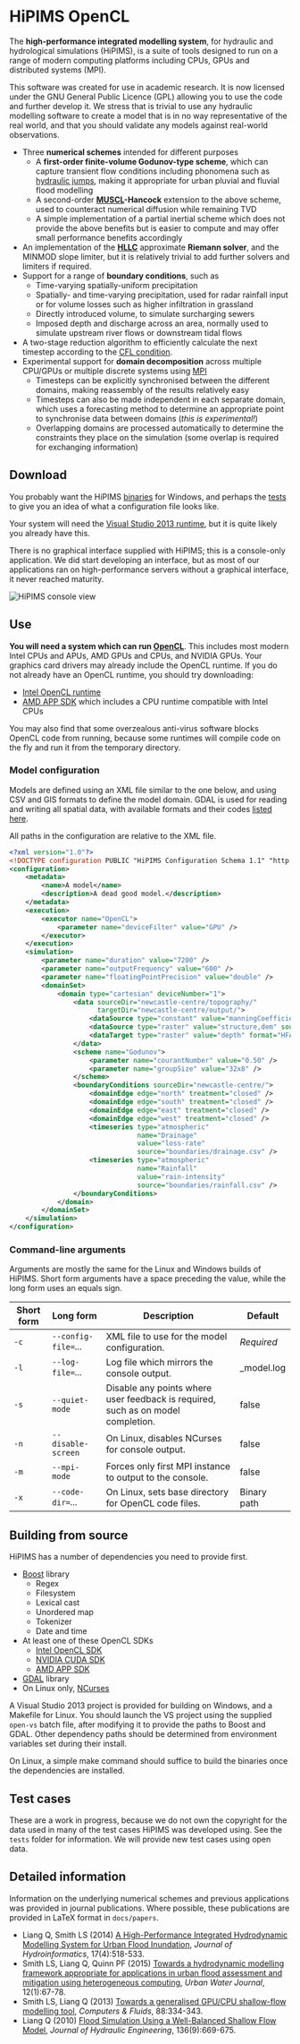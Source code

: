 # HiPIMS OpenCL
The **high-performance integrated modelling system**, for hydraulic and hydrological simulations (HiPIMS), is a suite of tools designed to run on a range of modern computing platforms including CPUs, GPUs and distributed systems (MPI).

This software was created for use in academic research. It is now licensed under the GNU General Public Licence (GPL) allowing you to use the code and further develop it. We stress that is trivial to use any hydraulic modelling software to create a model that is in no way representative of the real world, and that you should validate any models against real-world observations.

* Three **numerical schemes** intended for different purposes
    * A **first-order finite-volume Godunov-type scheme**, which can capture transient flow conditions including phonomena such as [hydraulic jumps](https://en.wikipedia.org/wiki/Hydraulic_jump), making it appropriate for urban pluvial and fluvial flood modelling
    * A second-order **[MUSCL](https://en.wikipedia.org/wiki/MUSCL_scheme)-Hancock** extension to the above scheme, used to counteract numerical diffusion while remaining TVD
    * A simple implementation of a partial inertial scheme which does not provide the above benefits but is easier to compute and may offer small performance benefits accordingly
* An implementation of the [**HLLC**](https://en.wikipedia.org/wiki/Riemann_solver) approximate **Riemann solver**, and the MINMOD slope limiter, but it is relatively trivial to add further solvers and limiters if required.
* Support for a range of **boundary conditions**, such as
    * Time-varying spatially-uniform precipitation
    * Spatially- and time-varying precipitation, used for radar rainfall input or for volume losses such as higher infiltration in grassland
    * Directly introduced volume, to simulate surcharging sewers
    * Imposed depth and discharge across an area, normally used to simulate upstream river flows or downstream tidal flows
* A two-stage reduction algorithm to efficiently calculate the next timestep according to the [CFL condition](https://en.wikipedia.org/wiki/Courant%E2%80%93Friedrichs%E2%80%93Lewy_condition). 
* Experimental support for **domain decomposition** across multiple CPU/GPUs or multiple discrete systems using [MPI](https://en.wikipedia.org/wiki/Message_Passing_Interface)
    * Timesteps can be explicitly synchronised between the different domains, making reassembly of the results relatively easy
    * Timesteps can also be made independent in each separate domain, which uses a forecasting method to determine an appropriate point to synchronise data between domains (_this is experimental!_)
    * Overlapping domains are processed automatically to determine the constraints they place on the simulation (some overlap is required for exchanging information)

## Download
You probably want the HiPIMS [binaries](/dist/hipims-win32-master.zip) for Windows, and perhaps the [tests](/dist/hipims-test-master.zip) to give you an idea of what a configuration file looks like.

Your system will need the [Visual Studio 2013 runtime](https://www.microsoft.com/en-us/download/details.aspx?id=40784), but it is quite likely you already have this.

There is no graphical interface supplied with HiPIMS; this is a console-only application. We did start developing an interface, but as most of our applications ran on high-performance servers without a graphical interface, it never reached maturity. 

![HiPIMS console view](/docs/hipims-console-win.png?raw=true "HiPIMS Console View")
	
## Use
**You will need a system which can run [OpenCL](https://en.wikipedia.org/wiki/OpenCL)**. This includes most modern Intel CPUs and APUs, AMD GPUs and CPUs, and NVIDIA GPUs. Your graphics card drivers may already include the OpenCL runtime. If you do not already have an OpenCL runtime, you should try downloading:
* [Intel OpenCL runtime](https://software.intel.com/en-us/articles/opencl-drivers)
* [AMD APP SDK](http://developer.amd.com/tools-and-sdks/opencl-zone/amd-accelerated-parallel-processing-app-sdk/) which includes a CPU runtime compatible with Intel CPUs

You may also find that some overzealous anti-virus software blocks OpenCL code from running, because some runtimes will compile code on the fly and run it from the temporary directory.

### Model configuration
Models are defined using an XML file similar to the one below, and using CSV and GIS formats to define the model domain. GDAL is used for reading and writing all spatial data, with available formats and their codes [listed here](http://www.gdal.org/formats_list.html).

All paths in the configuration are relative to the XML file.

````xml
<?xml version="1.0"?>
<!DOCTYPE configuration PUBLIC "HiPIMS Configuration Schema 1.1" "http://www.lukesmith.org.uk/research/namespace/hipims/1.1/"[]>
<configuration>
	<metadata>
		<name>A model</name>
		<description>A dead good model.</description>
	</metadata>
	<execution>
		<executor name="OpenCL">
			<parameter name="deviceFilter" value="GPU" />
		</executor>
	</execution>
	<simulation>
		<parameter name="duration" value="7200" />
		<parameter name="outputFrequency" value="600" />
		<parameter name="floatingPointPrecision" value="double" />
		<domainSet>
			<domain type="cartesian" deviceNumber="1">
				<data sourceDir="newcastle-centre/topography/" 
					  targetDir="newcastle-centre/output/">
					<dataSource type="constant" value="manningCoefficient" source="0.030" />
					<dataSource type="raster" value="structure,dem" source="NewcastleCentreDEM_2m.img" />
					<dataTarget type="raster" value="depth" format="HFA" target="depth_%t.img" />
				</data>
				<scheme name="Godunov">
					<parameter name="courantNumber" value="0.50" />
					<parameter name="groupSize" value="32x8" />
				</scheme>
				<boundaryConditions sourceDir="newcastle-centre/">
					<domainEdge edge="north" treatment="closed" />
					<domainEdge edge="south" treatment="closed" />
					<domainEdge edge="east" treatment="closed" />
					<domainEdge edge="west" treatment="closed" />
					<timeseries type="atmospheric" 
								name="Drainage" 
								value="loss-rate" 
								source="boundaries/drainage.csv" />
					<timeseries type="atmospheric" 
								name="Rainfall" 
								value="rain-intensity" 
								source="boundaries/rainfall.csv" />
				</boundaryConditions>
			</domain>
		</domainSet>
    </simulation>
</configuration>
````

### Command-line arguments
Arguments are mostly the same for the Linux and Windows builds of HiPIMS. Short form arguments have a space preceding the value, while the long form uses an equals sign.

| Short form | Long form | Description | Default |
| --- | --- | --- | --- |
| `-c` | `--config-file=`_..._ | XML file to use for the model configuration. | _Required_ |
| `-l` | `--log-file=`_..._ | Log file which mirrors the console output. | _model.log |
| `-s` | `--quiet-mode` | Disable any points where user feedback is required, such as on model completion. | false |
| `-n` | `--disable-screen` | On Linux, disables NCurses for console output. | false |
| `-m` | `--mpi-mode` | Forces only first MPI instance to output to the console. | false |
| `-x` | `--code-dir=`_..._ | On Linux, sets base directory for OpenCL code files. | Binary path |

## Building from source
HiPIMS has a number of dependencies you need to provide first. 

* [Boost](http://www.boost.org/) library
   * Regex
   * Filesystem
   * Lexical cast
   * Unordered map
   * Tokenizer
   * Date and time
* At least one of these OpenCL SDKs
    * [Intel OpenCL SDK](https://software.intel.com/en-us/intel-opencl)
    * [NVIDIA CUDA SDK](https://developer.nvidia.com/cuda-downloads)
    * [AMD APP SDK](http://developer.amd.com/tools-and-sdks/opencl-zone/amd-accelerated-parallel-processing-app-sdk/)
* [GDAL](http://www.gdal.org/) library
* On Linux only, [NCurses](https://www.gnu.org/software/ncurses/)

A Visual Studio 2013 project is provided for building on Windows, and a Makefile for Linux. You should launch the VS project using the supplied `open-vs` batch file, after modifying it to provide the paths to Boost and GDAL. Other dependency paths should be determined from environment variables set during their install.

On Linux, a simple make command should suffice to build the binaries once the dependencies are installed.

## Test cases

These are a work in progress, because we do not own the copyright for the data used in many of the test cases HiPIMS was developed using. See the `tests` folder for information. We will provide new test cases using open data.

## Detailed information

Information on the underlying numerical schemes and previous applications was provided in journal publications. Where possible, these publications are provided in LaTeX format in `docs/papers`.

* Liang Q, Smith LS (2014) [A High-Performance Integrated Hydrodynamic Modelling System for Urban Flood Inundation](/docs/papers/urban-flood-jhi.pdf), _Journal of Hydroinformatics_, 17(4):518-533.
* Smith LS, Liang Q, Quinn PF (2015) [Towards a hydrodynamic modelling framework appropriate for applications in urban flood assessment and mitigation using heterogeneous computing](/docs/papers/carlisle-uwj.pdf), _Urban Water Journal_, 12(1):67-78.
* Smith LS, Liang Q (2013) [Towards a generalised GPU/CPU shallow-flow modelling tool](/docs/papers/dam-break-cf.pdf), _Computers & Fluids_, 88:334-343.
* Liang Q (2010) [Flood Simulation Using a Well-Balanced Shallow Flow Model](http://dx.doi.org/10.1061/(ASCE)HY.1943-7900.0000219), _Journal of Hydraulic Engineering_, 136(9):669-675.
